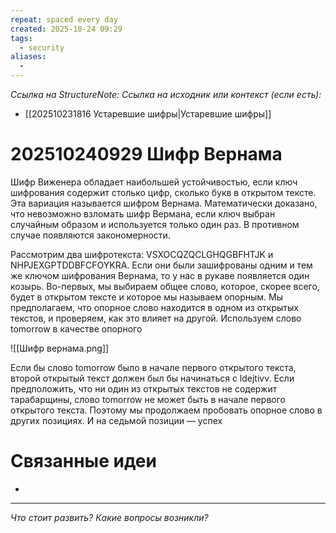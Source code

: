 ```yaml
---
repeat: spaced every day
created: 2025-10-24 09:29
tags:
  - security
aliases:
  -
---
```

*Ссылка на StructureNote:*
*Ссылка на исходник или контекст (если есть):*
- [[202510231816 Устаревшие шифры|Устаревшие шифры]]

# 202510240929 Шифр Вернама

Шифр Виженера обладает наибольшей устойчивостью, если ключ шифрования содержит столько цифр, сколько букв в открытом тексте. Эта вариация называется шифром Вернама. Математически доказано, что невозможно взломать шифр Вермана, если ключ выбран случайным образом и используется только один раз. В противном случае появляются закономерности.

Рассмотрим два шифротекста: VSXOCQZQCLGHQGBFHTJK и NHPJEXGPTDDBFCFOYKRA. Если они были зашифрованы одним и тем же ключом шифрования Вернама, то у нас в рукаве появляется один козырь. Во-первых, мы выбираем общее слово, которое, скорее всего, будет в открытом тексте и которое мы называем опорным. Мы предполагаем, что опорное слово находится в одном из открытых текстов, и проверяем, как это влияет на другой. Используем слово tomorrow в качестве опорного

![[Шифр вернама.png]]

Если бы слово tomorrow было в начале первого открытого текста, второй открытый текст должен был бы начинаться с ldejtivv. Если предположить, что ни один из открытых текстов не содержит тарабарщины, слово tomorrow не может быть в начале первого открытого текста. Поэтому мы продолжаем пробовать опорное слово в других позициях. И на седьмой позиции — успех

# Связанные идеи

- 

---

*Что стоит развить? Какие вопросы возникли?*
